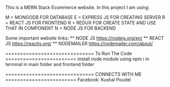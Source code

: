 This is a MERN Stack Ecommerce website.
In this project I am using:

M = MONGODB FOR DATABASE
E = EXPRESS JS FOR CREATING SERVER 
R = REACT JS FOR FRONTEND
R = REDUX FOR CREATE STATE AND USE THAT IN COMPONENT
N = NODE JS FOR BACKEND

Some important website links:
** NODE JS
https://nodejs.org/en/
** REACT JS
https://reactjs.org/
** NODEMAILER
https://nodemailer.com/about/


============================== To Run The Code ========================
install node module using npm i in terminal in main folder and frontend folder

============================== CONNECTS WITH ME ========================
Facebook: Kushal Poudel

